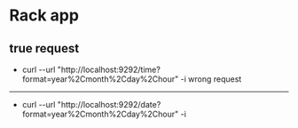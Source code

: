 # Rack app
true request
--------------
* curl --url "http://localhost:9292/time?format=year%2Cmonth%2Cday%2Chour" -i
wrong request
--------------
* curl --url "http://localhost:9292/date?format=year%2Cmonth%2Cday%2Chour" -i